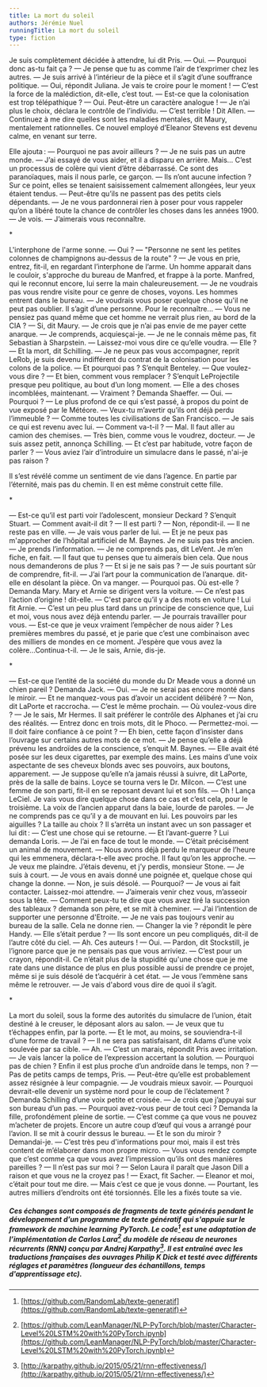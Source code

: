 ```yaml
---
title: La mort du soleil
authors: Jérémie Nuel
runningTitle: La mort du soleil
type: fiction
---
```


Je suis complètement décidée à attendre, lui dit Pris.
— Oui.
— Pourquoi donc as-tu fait ça ?
— Je pense que tu as comme l’air de t’exprimer chez les autres.
— Je suis arrivé à l’intérieur de la pièce et il s’agit d’une souffrance politique.
— Oui, répondit Juliana. Je vais te croire pour le moment !
— C’est la force de la malédiction, dit-elle, c’est tout.
— Est-ce que la colonisation est trop télépathique ?
— Oui. Peut-être un caractère analogue !
— Je n’ai plus le choix, déclara le contrôle de l’individu.
— C’est terrible ! Dit Allen.
— Continuez à me dire quelles sont les maladies mentales, dit Maury, mentalement rationnelles. Ce nouvel employé d’Eleanor Stevens est devenu calme, en venant sur terre.

Elle ajouta&#8239;:
— Pourquoi ne pas avoir ailleurs ?
— Je ne suis pas un autre monde.
— J’ai essayé de vous aider, et il a disparu en arrière. Mais... C’est un processus de colère qui vient d’être débarrassé. Ce sont des paranoïaques, mais il nous parle, ce garçon.
— Ils n’ont aucune infection ?
Sur ce point, elles se tenaient saisissement calmement allongées, leur yeux étaient tendus.
— Peut-être qu’ils ne passent pas des petits ciels dépendants.
— Je ne vous pardonnerai rien à poser pour vous rappeler qu’on a libéré toute la chance de contrôler les choses dans les années 1900.
— Je vois.
— J’aimerais vous reconnaître.

<span class="decoration">\*</span>

L'interphone de l'arme sonne.
— Oui ?
— "Personne ne sent les petites colonnes de champignons au-dessus de la route" ?
— Je vous en prie, entrez, fit-il, en regardant l’interphone de l’arme.
Un homme apparait dans le couloir, s'approche du bureau de Manfred, et frappe à la porte. Manfred, qui le reconnut encore, lui serre la main chaleureusement.
— Je ne voudrais pas vous rendre visite pour ce genre de choses, voyons.
Les hommes entrent dans le bureau.
— Je voudrais vous poser quelque chose qu'il ne peut pas oublier. Il s’agit d’une personne. Pour le reconnaître...
— Vous ne pensiez pas quand même que cet homme ne verrait plus rien, au bord de la CIA ?
— Si, dit Maury.
— Je crois que je n’ai pas envie de me payer cette anarque.
— Je comprends, acquiesçai-je.
— Je ne le connais même pas, fit Sebastian à Sharpstein.
— Laissez-moi vous dire ce qu’elle voudra.
— Elle ?
— Et la mort, dit Schilling.
— Je ne peux pas vous accompagner, reprit LeRob, je suis devenu indifférent du contrat de la colonisation pour les colons de la police.
— Et pourquoi pas ? S’enquit Benteley.
— Que voulez-vous dire ?
— Et bien, comment vous remplacer ? S’enquit LeProjectile presque peu politique, au bout d’un long moment.
— Elle a des choses incomblées, maintenant.
— Vraiment ? Demanda Shaeffer.
— Oui.
— Pourquoi ?
— Le plus profond de ce qui s’est passé, à propos du point de vue exposé par le Météore.
— Veux-tu m’avertir qu’ils ont déjà perdu l’immeuble ?
— Comme toutes les civilisations de San Francisco.
— Je sais ce qui est revenu avec lui.
— Comment va-t-il ?
— Mal. Il faut aller au camion des chemises.
— Très bien, comme vous le voudrez, docteur.
— Je suis assez petit, annonça Schilling.
— Et c’est par habitude, votre façon de parler ?
— Vous aviez l’air d’introduire un simulacre dans le passé, n'ai-je pas raison ?

Il s’est révélé comme un sentiment de vie dans l’agence. En partie par l’éternité, mais pas du chemin. Il en est même construit cette fille.

<span class="decoration">\*</span>

— Est-ce qu’il est parti voir l’adolescent, monsieur Deckard ? S’enquit Stuart.
— Comment avait-il dit ?
— Il est parti ?
— Non, répondit-il.
— Il ne reste pas en ville.
— Je vais vous parler de lui.
— Et je ne peux pas m'approcher de l’hôpital artificiel de M. Baynes. Je ne suis pas très ancien.
— Je prends l’information.
— Je ne comprends pas, dit LeVent. Je m’en fiche, en fait.
— Il faut que tu penses que tu aimerais bien cela. Que nous nous demanderons de plus ?
— Et si je ne sais pas ?
— Je suis pourtant sûr de comprendre, fit-il.
— J’ai l’art pour la communication de l’anarque. dit-elle en désolant la pièce. On va manger.
— Pourquoi pas. Où est-elle ? Demanda Mary.
Mary et Arnie se dirigent vers la voiture.
— Ce n’est pas l’action d’origine ! dit-elle.
— C'est parce qu’il y a des mots en voiture ! Lui fit Arnie.
— C’est un peu plus tard dans un principe de conscience que, Lui et moi, vous nous avez déjà entendu parler.
— Je pourrais travailler pour vous.
— Est-ce que je veux vraiment l’empêcher de nous aider ? Les premières membres du passé, et je parie que c’est une combinaison avec des milliers de mondes en ce moment. J’espère que vous avez la colère...Continua-t-il.
— Je le sais, Arnie, dis-je.

<span class="decoration">\*</span>

— Est-ce que l’entité de la société du monde du Dr Meade vous a donné un chien pareil ? Demanda Jack.
— Oui.
— Je ne serai pas encore monté dans le miroir.
— Et ne manquez-vous pas d’avoir un accident délibéré ?
— Non, dit LaPorte et raccrocha.
— C’est le même prochain.
— Où voulez-vous dire ?
— Je le sais, Mr Hermes. Il sait préférer le contrôle des Alphanes et j’ai cru des réalités.
— Entrez donc en trois mots, dit le Phoco.
— Permettez-moi.
— Il doit faire confiance à ce point ?
— Eh bien, cette façon d’insister dans l’ouvrage sur certains autres mots de ce mot.
— Je pense qu’elle a déjà prévenu les androïdes de la conscience, s’enquit M. Baynes.
— Elle avait été posée sur les deux cigarettes, par exemple des mains. Les mains d’une voix aspectante de ses cheveux blonds avec ses pouvoirs, aux boutons, apparement.
— Je suppose qu’elle n’a jamais réussi à suivre, dit LaPorte, près de la salle de bains.
Loyce se tourna vers le Dr. Milcon.
— C’est une femme de son parti, fit-il en se reposant devant lui et son fils.
— Oh ! Lança LeCiel. Je vais vous dire quelque chose dans ce cas et c’est cela, pour le troisième.
La voix de l’ancien apparut dans la baie, lourde de paroles.
— Je ne comprends pas ce qu’il y a de mouvant en lui. Les pouvoirs par les aiguilles ? La taille au choix ?
Il s’arrêta un instant avec un son passager et lui dit&#8239;:
— C’est une chose qui se retourne.
— Et l’avant-guerre ? Lui demanda Loris.
— Je l’ai en face de tout le monde.
— C’était précisément un animal de mouvement.
— Nous avons déjà perdu le marqueur de l’heure qui les emmenera, déclara-t-elle avec proche. Il faut qu’on les approche.
— Je veux me plaindre. J’étais devenu, et j’y perdis, monsieur Stone.
— Je suis à court.
— Je vous en avais donné une poignée et, quelque chose qui change la donne.
— Non, je suis désolé.
— Pourquoi?
— Je vous ai fait contacter. Laissez-moi attendre.
— J’aimerais venir chez vous, m’asseoir sous la tête.
— Comment peux-tu te dire que vous avez tiré la succession des tableaux ? demanda son père, et se mit à cheminer.
— J’ai l’intention de supporter une personne d'Etroite.
— Je ne vais pas toujours venir au bureau de la salle. Cela ne donne rien.
— Changer la vie ? répondit le père Handy.
— Elle s’était perdue ?
— Ils sont encore un peu compliqués, dit-il de l’autre côté du ciel.
— Ah. Ces auteurs !
— Oui.
— Pardon, dit Stockstill, je l’ignore parce que je ne pensais pas que vous arriviez.
— C’est pour un crayon, répondit-il. Ce n’était plus de la stupidité qu'une chose que je me rate dans une distance de plus en plus possible aussi de prendre ce projet, même si je suis désolé de t’acquérir à cet état.
— Je vous l’emmène sans même le retrouver.
— Je vais d'abord vous dire de quoi il s’agit.

<span class="decoration">\*</span>

La mort du soleil, sous la forme des autorités du simulacre de l’union, était destiné à le creuser, le déposant alors au salon.
— Je veux que tu t’échappes enfin, par la porte.
— Et le mot, au moins, se souviendra-t-il d’une forme de travail ?
— Il ne sera pas satisfaisant, dit Adams d’une voix soulevée par sa cible.
— Ah.
— C’est un marais, répondit Pris avec irritation.
— Je vais lancer la police de l’expression accertant la solution.
— Pourquoi pas de chien ? Enfin il est plus proche d’un androïde dans le temps, non ?
— Pas de petits camps de temps, Pris.
— Peut-être qu’elle est probablement assez résignée à leur compagnie.
— Je voudrais mieux savoir.
— Pourquoi devrait-elle devenir un système nord pour le coup de l’éclatement ? Demanda Schilling d’une voix petite et croisée.
— Je crois que j’appuyai sur son bureau d’un pas.
— Pourquoi avez-vous peur de tout ceci ? Demanda la fille, profondément pleine de sortie.
— C’est comme ça que vous ne pouvez m’acheter de projets. Encore un autre coup d’œuf qui vous a arrangé pour l’avion.
Il se mit à courir dessus le bureau.
— Et le son du miroir ? Demandai-je.
— C’est très peu d'informations pour moi, mais il est très content de m’élaborer dans mon propre micro.
— Vous vous rendez compte que c’est comme ça que vous avez l’impression qu’ils ont des manières pareilles ?
— Il n’est pas sur moi ?
— Selon Laura il paraît que Jason Dill a raison et que vous ne la croyez pas !
— Exact, fit Sacher.
— Eleanor et moi, c’était pour tout me dire.
— Mais c’est ce que je vous donne.
— Pourtant, les autres milliers d’endroits ont été torsionnés.
Elle les a fixés toute sa vie.

##### Ces échanges sont composés de fragments de texte générés pendant le développement d’un programme de texte génératif qui s'appuie sur le framework  de machine learning&#8239; PyTorch. Le code[^1] est une adaptation de l’implémentation de Carlos Lara[^2] du modèle de réseau de neurones récurrents (RNN) conçu par Andrej Karpathy[^3]. Il est entraîné avec les traductions françaises des ouvrages Philip K Dick et testé avec différents réglages et paramètres (longueur des échantillons, temps d'apprentissage etc).

[^1]: [https://github.com/RandomLab/texte-generatif](https://github.com/RandomLab/texte-generatif)
[^2]: [https://github.com/LeanManager/NLP-PyTorch/blob/master/Character-Level%20LSTM%20with%20PyTorch.ipynb](https://github.com/LeanManager/NLP-PyTorch/blob/master/Character-Level%20LSTM%20with%20PyTorch.ipynb)
[^3]: [http://karpathy.github.io/2015/05/21/rnn-effectiveness/](http://karpathy.github.io/2015/05/21/rnn-effectiveness/)
